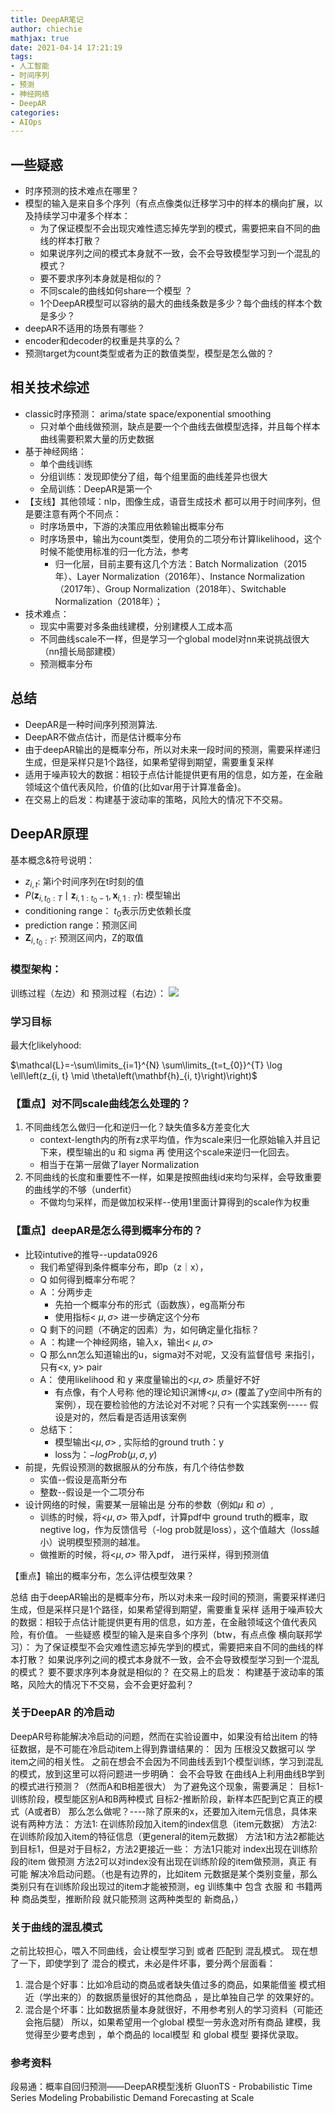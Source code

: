 ```yaml
---
title: DeepAR笔记
author: chiechie
mathjax: true
date: 2021-04-14 17:21:19
tags:
- 人工智能
- 时间序列
- 预测
- 神经网络
- DeepAR
categories:
- AIOps
---
```



## 一些疑惑

- 时序预测的技术难点在哪里？
- 模型的输入是来自多个序列（有点点像类似迁移学习中的样本的横向扩展，以及持续学习中灌多个样本：
    - 为了保证模型不会出现灾难性遗忘掉先学到的模式，需要把来自不同的曲线的样本打散？
    - 如果说序列之间的模式本身就不一致，会不会导致模型学习到一个混乱的模式？
    - 要不要求序列本身就是相似的？
    - 不同scale的曲线如何share一个模型 ？
    - 1个DeepAR模型可以容纳的最大的曲线条数是多少？每个曲线的样本个数是多少？
- deepAR不适用的场景有哪些？
- encoder和decoder的权重是共享的么？
- 预测target为count类型或者为正的数值类型，模型是怎么做的？


## 相关技术综述

- classic时序预测： arima/state space/exponential smoothing
    - 只对单个曲线做预测，缺点是要一个个曲线去做模型选择，并且每个样本曲线需要积累大量的历史数据
- 基于神经网络：
    - 单个曲线训练
    - 分组训练：发现即使分了组，每个组里面的曲线差异也很大
    - 全局训练：DeepAR是第一个
- 【支线】其他领域：nlp，图像生成，语音生成技术 都可以用于时间序列，但是要注意有两个不同点：
    - 时序场景中，下游的决策应用依赖输出概率分布
    - 时序场景中，输出为count类型，使用负的二项分布计算likelihood，这个时候不能使用标准的归一化方法，参考
        - 归一化层，目前主要有这几个方法：Batch Normalization（2015年）、Layer Normalization（2016年）、Instance Normalization（2017年）、Group Normalization（2018年）、Switchable Normalization（2018年）；
- 技术难点：
    - 现实中需要对多条曲线建模，分别建模人工成本高
    - 不同曲线scale不一样，但是学习一个global model对nn来说挑战很大（nn擅长局部建模）
    - 预测概率分布

## 总结

- DeepAR是一种时间序列预测算法.
- DeepAR不做点估计，而是估计概率分布
- 由于deepAR输出的是概率分布，所以对未来一段时间的预测，需要采样递归生成，但是采样只是1个路径，如果希望得到期望，需要重复采样
- 适用于噪声较大的数据：相较于点估计能提供更有用的信息，如方差，在金融领域这个值代表风险，价值的(比如var用于计算准备金)。
- 在交易上的启发：构建基于波动率的策略，风险大的情况下不交易。

## DeepAR原理

基本概念&符号说明：

- $z_{i,t}$:  第i个时间序列在t时刻的值
- $P\left(\mathbf{z}_{i, t_{0}: T} \mid \mathbf{z}_{i, 1: t_{0}-1}, \mathbf{x}_{i, 1: T}\right)$: 模型输出
- conditioning range： $t_0$表示历史依赖长度
- prediction range：预测区间
- $\mathbf{Z}_{i, t_{0}: T}$: 预测区间内，Z的取值

### 模型架构：

训练过程（左边）和 预测过程（右边）：
	![](https://firebasestorage.googleapis.com/v0/b/firescript-577a2.appspot.com/o/imgs%2Fapp%2Frf_learning%2FjTfoJccA7q.png?alt=media&token=6850c357-b303-4053-81b8-2756678deb58)

### 学习目标

最大化likelyhood:

$\mathcal{L}=-\sum\limits_{i=1}^{N} \sum\limits_{t=t_{0}}^{T} \log \ell\left(z_{i, t} \mid \theta\left(\mathbf{h}_{i, t}\right)\right)$

### 【重点】对不同scale曲线怎么处理的？

1.  不同曲线怎么做归一化和逆归一化？缺失值多&方差变化大
    - context-length内的所有z求平均值，作为scale来归一化原始输入并且记下来，模型输出的u 和 sigma 再 使用这个scale来逆归一化回去。
    - 相当于在第一层做了layer Normalization
2. 不同曲线的长度和重要性不一样，如果是按照曲线id来均匀采样，会导致重要的曲线学的不够（underfit）
    - 不做均匀采样，而是做加权采样--使用1里面计算得到的scale作为权重

### 【重点】deepAR是怎么得到概率分布的？

- 比较intutive的推导--updata0926
    - 我们希望得到条件概率分布，即p（z｜x），
    - Q 如何得到概率分布呢？
    - A ：分两步走
        - 先拍一个概率分布的形式（函数族），eg高斯分布
        - 使用指标< $\mu, \sigma$> 进一步确定这个分布
    - Q  剩下的问题（不确定的因素）为，如何确定量化指标？
    - A ：构建一个神经网络，输入x，输出< $\mu, \sigma$> 
    - Q 那么nn怎么知道输出的u，sigma对不对呢，又没有监督信号 来指引，只有<x, y> pair
    - A： 使用likelihood 和 y 来度量输出的<$\mu, \sigma$> 质量好不好
        - 有点像，有个人号称 他的理论知识渊博<$\mu, \sigma$> (覆盖了y空间中所有的案例），现在要检验他的方法论对不对呢？只有一个实践案例----- 假设是对的，然后看是否适用该案例
    - 总结下：
        - 模型输出<$\mu, \sigma$> , 实际给的ground truth：y
        - loss为：$-log Prob(\mu,\sigma,y)$
- 前提，先假设预测的数据服从的分布族，有几个待估参数
    - 实值--假设是高斯分布
    - 整数--假设是一个二项分布
- 设计网络的时候，需要某一层输出是 分布的参数（例如$\mu$ 和 $\sigma$）,
    - 训练的时候，将<$\mu, \sigma$> 带入pdf，计算pdf中 ground truth的概率，取negtive log，作为反馈信号（-log prob就是loss），这个值越大（loss越小）说明模型预测的越准。
    - 做推断的时候，将<$\mu, \sigma$>  带入pdf， 进行采样，得到预测值

【重点】输出的概率分布，怎么评估模型效果？



总结
由于deepAR输出的是概率分布，所以对未来一段时间的预测，需要采样递归生成，但是采样只是1个路径，如果希望得到期望，需要重复采样
适用于噪声较大的数据：相较于点估计能提供更有用的信息，如方差，在金融领域这个值代表风险，有价值。
一些疑惑
模型的输入是来自多个序列（btw，有点点像 横向联邦学习）：
为了保证模型不会灾难性遗忘掉先学到的模式，需要把来自不同的曲线的样本打散？
如果说序列之间的模式本身就不一致，会不会导致模型学习到一个混乱的模式？
要不要求序列本身就是相似的？
在交易上的启发：
构建基于波动率的策略，风险大的情况下不交易，会不会更好盈利？


### 关于DeepAR 的冷启动

DeepAR号称能解决冷启动的问题，然而在实验设置中，如果没有给出item 的特征数据，是不可能在冷启动item上得到靠谱结果的：
因为 压根没又数据可以 学item之间的相关性。
之前在想会不会因为不同曲线丢到1个模型训练，学习到混乱的模式，放到这里可以将问题进一步明确：
会不会导致 在曲线A上利用曲线B学到的模式进行预测？（然而A和B相差很大）
为了避免这个现象，需要满足：
目标1-训练阶段，模型能区别A和B两种模式
目标2-推断阶段，新样本匹配到它真正的模式（A或者B）
那么怎么做呢？----除了原来的x，还要加入item元信息，具体来说有两种方法：
方法1: 在训练阶段加入item的index信息（item元数据）
方法2:在训练阶段加入item的特征信息（更general的item元数据）
方法1和方法2都能达到目标1，但是对于目标2，方法2更接近一些：
方法1只能对 index出现在训练阶段的item 做预测
方法2可以对index没有出现在训练阶段的item做预测，真正 有可能 解决冷启动问题。（也是有边界的，比如item 元数据是某个类别变量，那么类别只有在训练阶段出现过的item才能被预测，eg 训练集中 包含 衣服 和 书籍两种 商品类型，推断阶段 就只能预测 这两种类型的 新商品，）

### 关于曲线的混乱模式

之前比较担心，喂入不同曲线，会让模型学习到 或者 匹配到 混乱模式。
现在想了一下，即使学到了 混合的模式，未必是件坏事，要分两个层面看：

1. 混合是个好事：比如冷启动的商品或者缺失值过多的商品，如果能借鉴 模式相近（学出来的）的数据质量很好的其他商品 ，是比单独自己学 的效果好的。
2. 混合是个坏事：比如数据质量本身就很好，不用参考别人的学习资料（可能还会拖后腿）
所以，如果希望用一个global 模型一劳永逸对所有商品 建模，我觉得至少要考虑到 ，单个商品的  local模型 和 global 模型 要择优录取。

### 参考资料 
段易通：概率自回归预测——DeepAR模型浅析
GluonTS - Probabilistic Time Series Modeling
Probabilistic Demand Forecasting at Scale